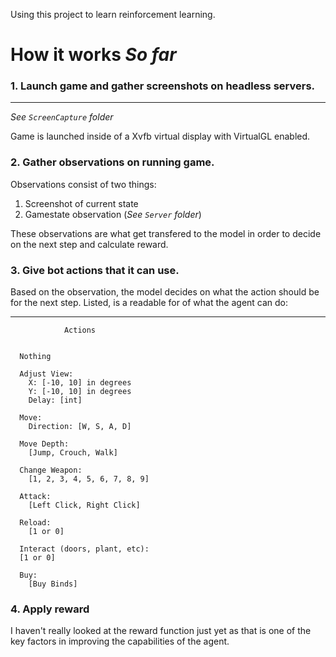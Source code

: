 Using this project to learn reinforcement learning. 

# How it works *So far*

### 1. Launch game and gather screenshots on headless servers.
---

*See ```ScreenCapture``` folder*


Game is launched inside of a Xvfb virtual display with VirtualGL enabled.

### 2. Gather observations on running game.

Observations consist of two things:

1. Screenshot of current state
2. Gamestate observation (*See ```Server``` folder*)

These observations are what get transfered to the model in order to decide on the next step and calculate reward.

### 3. Give bot actions that it can use.

Based on the observation, the model decides on what the action should be for the next step. Listed, is a readable for of what the agent can do:

---
                Actions


      Nothing

      Adjust View:
        X: [-10, 10] in degrees
        Y: [-10, 10] in degrees
        Delay: [int]

      Move:
        Direction: [W, S, A, D]

      Move Depth:
        [Jump, Crouch, Walk]

      Change Weapon:
        [1, 2, 3, 4, 5, 6, 7, 8, 9]

      Attack:
        [Left Click, Right Click]

      Reload:
        [1 or 0]

      Interact (doors, plant, etc):
      [1 or 0]

      Buy:
        [Buy Binds]


### 4. Apply reward

I haven't really looked at the reward function just yet as that is one of the key factors in improving the capabilities of the agent.
